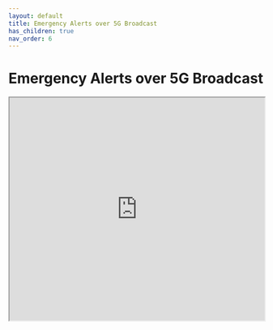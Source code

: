 ```yaml
---
layout: default
title: Emergency Alerts over 5G Broadcast
has_children: true
nav_order: 6
---
```


# Emergency Alerts over 5G Broadcast
<iframe width="100%" height="440" src="https://drive.google.com/file/d/1XzvNDadtrwxrCoLIpuQQntv6JzOVMn2_/preview"></iframe>
